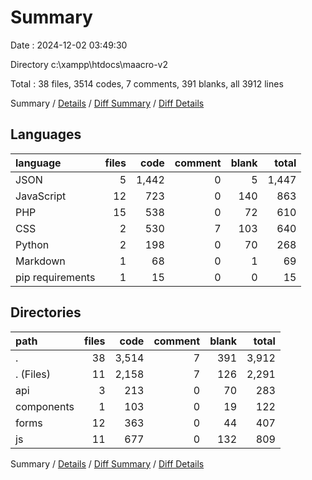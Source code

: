 # Summary

Date : 2024-12-02 03:49:30

Directory c:\\xampp\\htdocs\\maacro-v2

Total : 38 files,  3514 codes, 7 comments, 391 blanks, all 3912 lines

Summary / [Details](details.md) / [Diff Summary](diff.md) / [Diff Details](diff-details.md)

## Languages
| language | files | code | comment | blank | total |
| :--- | ---: | ---: | ---: | ---: | ---: |
| JSON | 5 | 1,442 | 0 | 5 | 1,447 |
| JavaScript | 12 | 723 | 0 | 140 | 863 |
| PHP | 15 | 538 | 0 | 72 | 610 |
| CSS | 2 | 530 | 7 | 103 | 640 |
| Python | 2 | 198 | 0 | 70 | 268 |
| Markdown | 1 | 68 | 0 | 1 | 69 |
| pip requirements | 1 | 15 | 0 | 0 | 15 |

## Directories
| path | files | code | comment | blank | total |
| :--- | ---: | ---: | ---: | ---: | ---: |
| . | 38 | 3,514 | 7 | 391 | 3,912 |
| . (Files) | 11 | 2,158 | 7 | 126 | 2,291 |
| api | 3 | 213 | 0 | 70 | 283 |
| components | 1 | 103 | 0 | 19 | 122 |
| forms | 12 | 363 | 0 | 44 | 407 |
| js | 11 | 677 | 0 | 132 | 809 |

Summary / [Details](details.md) / [Diff Summary](diff.md) / [Diff Details](diff-details.md)